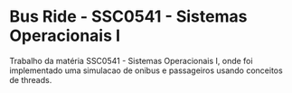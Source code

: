 # Bus Ride - SSC0541 - Sistemas Operacionais I

Trabalho da matéria SSC0541 - Sistemas Operacionais I, onde foi implementado uma simulacao de onibus e passageiros usando conceitos de threads.
